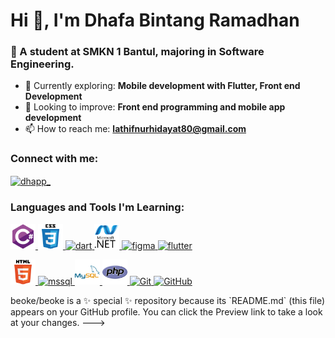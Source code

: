<h1 align="left">Hi 👋, I'm Dhafa Bintang Ramadhan</h1> 
<h3 align="left">🌱 A student at SMKN 1 Bantul, majoring in Software Engineering.</h3>

- 🚀 Currently exploring: **Mobile development with Flutter, Front end Development**
- 📘 Looking to improve: **Front end programming and mobile app development**
- 📫 How to reach me: **lathifnurhidayat80@gmail.com**

<h3 align="left">Connect with me:</h3> 
<p align="left">
  <a href="https://instagram.com/lathf.nyx" target="blank">
    <img align="center" src="https://raw.githubusercontent.com/rahuldkjain/github-profile-readme-generator/master/src/images/icons/Social/instagram.svg" alt="dhapp_" height="30" width="40" title="Instagram"/>
  </a> 
</p> 

<h3 align="left">Languages and Tools I'm Learning:</h3>
<p align="left"> 
  <a href="https://www.w3schools.com/cs/" target="_blank" rel="noreferrer"> 
    <img src="https://raw.githubusercontent.com/devicons/devicon/master/icons/csharp/csharp-original.svg" alt="csharp" width="40" height="40" title="C-Charp"/> 
  </a> 
  <a href="https://www.w3schools.com/css/" target="_blank" rel="noreferrer"> 
    <img src="https://raw.githubusercontent.com/devicons/devicon/master/icons/css3/css3-original-wordmark.svg" alt="css3" width="40" height="40" title ="CSS"/> 
  </a> 
  <a href="https://dart.dev" target="_blank" rel="noreferrer"> 
    <img src="https://www.vectorlogo.zone/logos/dartlang/dartlang-icon.svg" alt="dart" width="40" height="40" title ="Dart"/> 
  </a> 
  <a href="https://dotnet.microsoft.com/" target="_blank" rel="noreferrer"> 
    <img src="https://raw.githubusercontent.com/devicons/devicon/master/icons/dot-net/dot-net-original-wordmark.svg" alt="dotnet" width="40" height="40" title =".Net"/> 
  </a> 
  <a href="https://www.figma.com/" target="_blank" rel="noreferrer"> 
    <img src="https://www.vectorlogo.zone/logos/figma/figma-icon.svg" alt="figma" width="40" height="40" title="Figma"/> 
  </a> 
  <a href="https://flutter.dev" target="_blank" rel="noreferrer"> 
    <img src="https://www.vectorlogo.zone/logos/flutterio/flutterio-icon.svg" alt="flutter" width="40" height="40" title="Flutter"/> 
  </a> 
</p>

<p align="left">
  <a href="https://www.w3.org/html/" target="_blank" rel="noreferrer"> 
    <img src="https://raw.githubusercontent.com/devicons/devicon/master/icons/html5/html5-original-wordmark.svg" alt="html5" width="40" height="40" title="Html"/> 
  </a> 
  <a href="https://www.microsoft.com/en-us/sql-server" target="_blank" rel="noreferrer"> 
    <img src="https://www.svgrepo.com/show/303229/microsoft-sql-server-logo.svg" alt="mssql" width="40" height="40" title ="Sql Server"/> 
  </a> 
  <a href="https://www.mysql.com/" target="_blank" rel="noreferrer"> 
    <img src="https://raw.githubusercontent.com/devicons/devicon/master/icons/mysql/mysql-original-wordmark.svg" alt="mysql" width="40" height="40" title="MySql"/> 
  </a> 
  <a href="https://www.php.net" target="_blank" rel="noreferrer"> 
    <img src="https://raw.githubusercontent.com/devicons/devicon/master/icons/php/php-original.svg" alt="php" width="40" height="40" title="PHP"/> 
  </a> 
  <a href="https://git-scm.com/downloads" terget="_blank" rel="noreferrer">
    <img src="https://cdn-icons-png.flaticon.com/128/15466/15466163.png" alt="Git" width="40"  height="40" title="Git">
  </a>
  <a href="https://github.com/" target="_blank" rel="noreferrer">
    <img src="https://github.githubassets.com/assets/GitHub-Mark-ea2971cee799.png" alt="GitHub" width="40" height="40" title="GitHub">
  </a>
</p>
beoke/beoke is a ✨ special ✨ repository because its `README.md` (this file) appears on your GitHub profile.
You can click the Preview link to take a look at your changes.
--->
